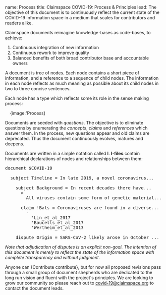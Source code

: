 name: Process
title: Claimspace COVID-19: Process & Principles
lead: The objective of this document is to continuously reflect the current state of the COVID-19 information space in a medium that scales for contributors and readers alike.

Claimspace documents reimagine knowledge-bases as code-bases, to achieve:

  1. Continuous integration of new information
  2. Continuous rework to improve quality
  3. Balanced benefits of both broad contributor base and accountable owners

A document is tree of nodes. Each node contains a short piece of information, and a reference to a sequence of child nodes. The information in each node reflects as much meaning as possible about its child nodes in two to three concise sentences.

Each node has a type which reflects some its role in the sense making process:

<div style="margin-left: 16px;">{image:'Process}</div>

Documents are seeded with *questions*. The objective is to eliminate questions by enumerating the *concepts*, *claims* and *references* which answer them. In the process, new questions appear and old claims are deprecated. Thus the document continuously evolves, matures and deepens.

Documents are written in a simple notation called **I**. **I-files** contain hierarchical declarations of nodes and relationships between them:

<pre>
document $COVID-19

  subject Timeline = In late 2019, a novel coronavirus...

    subject Background = In recent decades there have...
      >
        All viruses contain some form of genetic material...

      claim !Bats = Coronaviruses are found in a diverse...
        -
          'Lin_et_al_2017
          'Baucells_et_al_2017
          'Wertheim_et_al_2013

    dispute Origin = SARS-CoV-2 likely arose in October ...
</pre>

*Note that adjudication of disputes is an explicit non-goal. The intention of this document is merely to reflect the state of the information space with complete transparency and without judgment.*

Anyone can {Contribute contribute}, but for now all proposed revisions pass through a small group of document shepherds who are dedicated to the long run vision and fluent with the project's principles. We are looking to grow our community so please reach out to covid-19@claimspace.org to contact the document leads.
